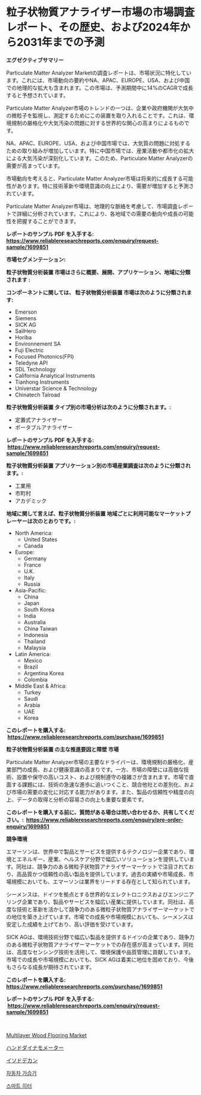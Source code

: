 <p><h1>粒子状物質アナライザー市場の市場調査レポート、その歴史、および2024年から2031年までの予測</h1></p><p><strong>エグゼクティブサマリー</strong></p>
<p><p>Particulate Matter Analyzer Marketの調査レポートは、市場状況に特化しています。これには、市場動向の要約やNA、APAC、EUROPE、USA、および中国での地理的な拡大も含まれます。この市場は、予測期間中に14%のCAGRで成長すると予想されています。</p><p>Particulate Matter Analyzer市場のトレンドの一つは、企業や政府機関が大気中の微粒子を監視し、測定するためにこの装置を取り入れることです。これは、環境規制の厳格化や大気汚染の問題に対する世界的な関心の高まりによるものです。</p><p>NA、APAC、EUROPE、USA、および中国市場では、大気質の問題に対処するための取り組みが増加しています。特に中国市場では、産業活動や都市化の拡大による大気汚染が深刻化しています。このため、Particulate Matter Analyzerの需要が高まっています。</p><p>市場動向を考えると、Particulate Matter Analyzer市場は将来的に成長する可能性があります。特に技術革新や環境意識の向上により、需要が増加すると予測されています。</p><p>Particulate Matter Analyzer市場は、地理的な脈絡を考慮して、市場調査レポートで詳細に分析されています。これにより、各地域での需要の動向や成長の可能性を把握することができます。</p></p>
<p><strong>レポートのサンプル PDF を入手する: <a href="https://www.reliableresearchreports.com/enquiry/request-sample/1699851">https://www.reliableresearchreports.com/enquiry/request-sample/1699851</a></strong></p>
<p><strong>市場セグメンテーション:</strong></p>
<p><strong> 粒子状物質分析装置 市場はさらに概要、展開、アプリケーション、地域に分類されます :</strong></p>
<p><strong>コンポーネントに関しては、 粒子状物質分析装置 市場は次のように分類されます: &nbsp;</strong></p>
<p><ul><li>Emerson</li><li>Siemens</li><li>SICK AG</li><li>SailHero</li><li>Horiba</li><li>Environnement SA</li><li>Fuji Electric</li><li>Focused Photonics(FPI)</li><li>Teledyne API</li><li>SDL Technology</li><li>California Analytical Instruments</li><li>Tianhong Instruments</li><li>Universtar Science & Technology</li><li>Chinatech Talroad</li></ul></p>
<p><strong> 粒子状物質分析装置 タイプ別の市場分析は次のように分類されます。:</strong></p>
<p><ul><li>定置式アナライザー</li><li>ポータブルアナライザー</li></ul></p>
<p><strong>レポートのサンプル PDF を入手する: &nbsp;<a href="https://www.reliableresearchreports.com/enquiry/request-sample/1699851">https://www.reliableresearchreports.com/enquiry/request-sample/1699851</a></strong></p>
<p><strong> 粒子状物質分析装置 アプリケーション別の市場産業調査は次のように分類されます。:</strong></p>
<p><ul><li>工業用</li><li>市町村</li><li>アカデミック</li></ul></p>
<p><strong>地域に関して言えば、粒子状物質分析装置 地域ごとに利用可能なマーケットプレーヤーは次のとおりです。:</strong></p>
<p><ul>
    <li>
        North America:
        <ul>
            <li>United States</li>
            <li>Canada</li>
        </ul>
    </li>
    <li>
        Europe:
        <ul>
            <li>Germany</li>
            <li>France</li>
            <li>U.K.</li>
            <li>Italy</li>
            <li>Russia</li>
        </ul>
    </li>
    <li>
        Asia-Pacific:
        <ul>
            <li>China</li>
            <li>Japan</li>
            <li>South Korea</li>
            <li>India</li>
            <li>Australia</li>
            <li>China Taiwan</li>
            <li>Indonesia</li>
            <li>Thailand</li>
            <li>Malaysia</li>
        </ul>
    </li>
    <li>
        Latin America:
        <ul>
            <li>Mexico</li>
            <li>Brazil</li>
            <li>Argentina Korea</li>
            <li>Colombia</li>
        </ul>
    </li>
    <li>
        Middle East & Africa:
        <ul>
            <li>Turkey</li>
            <li>Saudi</li>
            <li>Arabia</li>
            <li>UAE</li>
            <li>Korea</li>
        </ul>
    </li>
    </ul></p>
<p><strong>このレポートを購入する: &nbsp;<a href="https://www.reliableresearchreports.com/purchase/1699851">https://www.reliableresearchreports.com/purchase/1699851</a></strong></p>
<p><strong>粒子状物質分析装置 の主な推進要因と障壁 市場</strong></p>
<p><p>Particulate Matter Analyzer市場の主要なドライバーは、環境規制の厳格化、産業部門の成長、および健康意識の高まりです。一方、市場の障壁には高価な技術、設置や保守の高いコスト、および規制遵守の複雑さが含まれます。市場で直面する課題には、技術の急速な進歩に追いつくこと、競合他社との差別化、および市場の需要の変化に対応する能力があります。また、製品の信頼性や精度の向上、データの取得と分析の容易さの向上も重要な要素です。</p></p>
<p><strong>このレポートを購入する前に、質問がある場合は問い合わせるか、共有してください。:&nbsp; <a href="https://www.reliableresearchreports.com/enquiry/pre-order-enquiry/1699851">https://www.reliableresearchreports.com/enquiry/pre-order-enquiry/1699851</a></strong></p>
<p><strong>競争環境</strong></p>
<p><p>エマーソンは、世界中で製品とサービスを提供するテクノロジー企業であり、環境とエネルギー、産業、ヘルスケア分野で幅広いソリューションを提供しています。同社は、競争力のある微粒子状物質アナライザーマーケットで注目されており、高品質かつ信頼性の高い製品を提供しています。過去の実績や市場成長、市場規模においても、エマーソンは業界をリードする存在として知られています。</p><p>シーメンスは、ドイツを拠点とする世界的なエレクトロニクスおよびエンジニアリング企業であり、製品やサービスを幅広い産業に提供しています。同社は、高度な技術と革新を活かして競争力のある微粒子状物質アナライザーマーケットでの地位を築き上げています。市場での成長や市場規模においても、シーメンスは安定した成績を上げており、高い評価を受けています。</p><p>SICK AGは、環境技術分野で幅広い製品を提供するドイツの企業であり、競争力のある微粒子状物質アナライザーマーケットでの存在感が高まっています。同社は、高度なセンシング技術を活用して、環境保護や品質管理に貢献しています。市場での成長や市場規模においても、SICK AGは着実に地位を固めており、今後もさらなる成長が期待されています。</p></p>
<p><strong>このレポートを購入する: &nbsp; <a href="https://www.reliableresearchreports.com/purchase/1699851">https://www.reliableresearchreports.com/purchase/1699851</a></strong></p>
<p><strong>レポートのサンプル PDF を入手する: &nbsp;<a href="https://www.reliableresearchreports.com/enquiry/request-sample/1699851">https://www.reliableresearchreports.com/enquiry/request-sample/1699851</a></strong><strong></strong></p>
<p>&nbsp;</p>
<p><p><a href="https://github.com/Airanohannonzb68e5pb53oc1/Market-Research-Report-List-1/blob/main/multilayer-wood-flooring-market.md">Multilayer Wood Flooring Market</a></p><p><a href="https://github.com/AriMuller2009/Market-Research-Report-List-1/blob/main/93988717723.md">ハンドダイナモメーター</a></p><p><a href="https://medium.com/@ryleebauch2023/%E3%82%A4%E3%82%BD%E3%83%89%E3%83%87%E3%82%AB%E3%83%B3%E5%B8%82%E5%A0%B4-%E5%B8%82%E5%A0%B4cagr-%E5%B8%82%E5%A0%B4%E5%8B%95%E5%90%91-%E3%81%8A%E3%82%88%E3%81%B3%E6%88%90%E9%95%B7%E6%88%A6%E7%95%A5%E3%81%AB%E9%96%A2%E3%81%99%E3%82%8B%E6%B4%9E%E5%AF%9F-d3dd3153f9de">イソドデカン</a></p><p><a href="https://github.com/CorEmtymerich56566/Market-Research-Report-List-1/blob/main/47790157158.md">자동차 가습기</a></p><p><a href="https://github.com/akzkkws047661437/Market-Research-Report-List-1/blob/main/89216857159.md">스마트 히터</a></p></p>